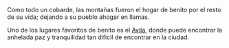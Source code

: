 Como todo un cobarde, las montañas fueron el hogar de
benito por el resto de su vida; dejando a su pueblo
ahogar en llamas.

Uno de los lugares favoritos de benito es el [Avila](https://www.youtube.com/watch?v=EwQvRQ4IxLw),
donde puede encontrar la anhelada paz y tranquilidad tan dificil
de encontrar en la ciudad.
